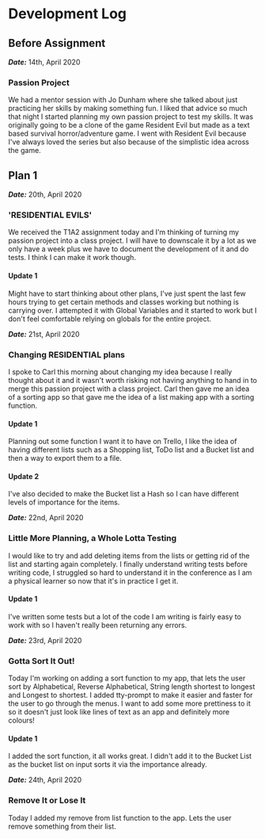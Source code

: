 # Development Log

## Before Assignment
***Date:*** 14th, April 2020
### Passion Project
We had a mentor session with Jo Dunham where she talked about just practicing her skills by making something fun.
I liked that advice so much that night I started planning my own passion project to test my skills.
It was originally going to be a clone of the game Resident Evil but made as a text based survival horror/adventure game.
I went with Resident Evil because I've always loved the series but also because of the simplistic idea across the game.

## Plan 1
***Date:*** 20th, April 2020
### 'RESIDENTIAL EVILS'
We received the T1A2 assignment today and I'm thinking of turning my passion project into a class project.
I will have to downscale it by a lot as we only have a week plus we have to document the development of it and do tests.
I think I can make it work though.

#### Update 1
Might have to start thinking about other plans, I've just spent the last few hours trying to get certain methods and classes working but nothing is carrying over.
I attempted it with Global Variables and it started to work but I don't feel comfortable relying on globals for the entire project.


***Date:*** 21st, April 2020
### Changing RESIDENTIAL plans
I spoke to Carl this morning about changing my idea because I really thought about it and it wasn't worth risking not having anything to hand in to merge this passion project with a class project.
Carl then gave me an idea of a sorting app so that gave me the idea of a list making app with a sorting function.

#### Update 1
Planning out some function I want it to have on Trello, I like the idea of having different lists such as a Shopping list, ToDo list and a Bucket list and then a way to export them to a file.

#### Update 2
I've also decided to make the Bucket list a Hash so I can have different levels of importance for the items.

***Date:*** 22nd, April 2020
### Little More Planning, a Whole Lotta Testing
I would like to try and add deleting items from the lists or getting rid of the list and starting again completely.
I finally understand writing tests before writing code, I struggled so hard to understand it in the conference as I am a physical learner so now that it's in practice I get it.

#### Update 1
I've written some tests but a lot of the code I am writing is fairly easy to work with so I haven't really been returning any errors.

***Date:*** 23rd, April 2020
### Gotta Sort It Out!
Today I'm working on adding a sort function to my app, that lets the user sort by Alphabetical, Reverse Alphabetical, String length shortest to longest and Longest to shortest.
I added tty-prompt to make it easier and faster for the user to go through the menus.
I want to add some more prettiness to it so it doesn't just look like lines of text as an app and definitely more colours!

#### Update 1
I added the sort function, it all works great. I didn't add it to the Bucket List as the bucket list on input sorts it via the importance already.


***Date:*** 24th, April 2020
### Remove It or Lose It
Today I added my remove from list function to the app. Lets the user remove something from their list.
